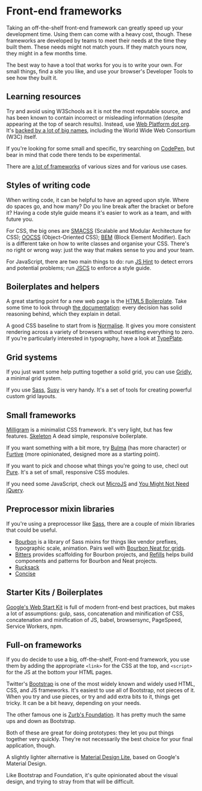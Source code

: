 
# Front-end frameworks

Taking an off-the-shelf front-end framework can greatly speed up your development time. Using them can come with a heavy cost, though. These frameworks are developed by teams to meet their needs at the time they built them. These needs might not match yours. If they match yours now, they might in a few months time.

The best way to have a tool that works for you is to write your own. For small things, find a site you like, and use your browser's Developer Tools to see how they built it.

## Learning resources

Try and avoid using W3Schools as it is not the most reputable source, and has been known to contain incorrect or misleading information (despite appearing at the top of search results). Instead, use [Web Platform dot org](http://www.webplatform.org/). It's [backed by a lot of big names](https://www.webplatform.org/stewards/), including the World Wide Web Consortium (W3C) itself.

If you're looking for some small and specific, try searching on [CodePen](http://codepen.io/), but bear in mind that code there tends to be experimental.

There are [a lot of frameworks](http://usablica.github.io/front-end-frameworks/compare.html) of various sizes and for various use cases.

## Styles of writing code

When writing code, it can be helpful to have an agreed upon style. Where do spaces go, and how many? Do you line break after the bracket or before it? Having a code style guide means it's easier to work as a team, and with future you.

For CSS, the big ones are [SMACSS](https://smacss.com/) (Scalable and Modular Architecture for CSS); [OOCSS](http://oocss.org/) (Object-Oriented CSS); [BEM](https://en.bem.info/) (Block Element Modifier). Each is a different take on how to write classes and organise your CSS. There's no right or wrong way: just the way that makes sense to you and your team.

For JavaScript, there are two main things to do: run [JS Hint](http://jshint.com/) to detect errors and potential problems; run [JSCS](http://jscs.info/) to enforce a style guide.

## Boilerplates and helpers

A great starting point for a new web page is the [HTML5 Boilerplate](https://html5boilerplate.com/). Take some time to look through [the documentation](https://github.com/h5bp/html5-boilerplate/blob/5.3.0/dist/doc/TOC.md): every decision has solid reasoning behind, which they explain in detail.

A good CSS baseline to start from is [Normalise](https://necolas.github.io/normalize.css/). It gives you more consistent rendering across a variety of browsers without resetting everything to zero. If you're particularly interested in typography, have a look at [TypePlate](http://typeplate.com/).

## Grid systems

If you just want some help putting together a solid grid, you can use [Gridly](http://ionicabizau.github.io/gridly/example/), a minimal grid system.

If you use [Sass](http://sass-lang.com/), [Susy](http://susy.oddbird.net/) is very handy. It's a set of tools for creating powerful custom grid layouts.

## Small frameworks

[Milligram](http://milligram.github.io/) is a minimalist CSS framework. It's very light, but has few features. [Skeleton](http://getskeleton.com/) A dead simple, responsive boilerplate.

If you want something with a bit more, try [Bulma](http://bulma.io/) (has more character) or [Furtive](http://furtive.co/) (more opinionated, designed more as a starting point).

If you want to pick and choose what things you're going to use, checl out [Pure](http://purecss.io/). It's a set of small, responsive CSS modules.

If you need some JavaScript, check out [MicroJS](http://microjs.com/) and [You Might Not Need jQuery](http://youmightnotneedjquery.com/).

## Preprocessor mixin libraries

If you're using a preprocessor like [Sass](http://sass-lang.com/), there are a couple of mixin libraries that could be useful.

* [Bourbon](http://bourbon.io/) is a library of Sass mixins for things like vendor prefixes, typographic scale, animation. Pairs well with [Bourbon Neat for grids](http://neat.bourbon.io/).
* [Bitters](http://bitters.bourbon.io/) provides scaffolding for Bourbon projects, and [Refills](http://refills.bourbon.io/) helps build components and patterns for Bourbon and Neat projects.
* [Rucksack](http://simplaio.github.io/rucksack/)
* [Concise](http://concisecss.com/)

## Starter Kits / Boilerplates

[Google's Web Start Kit](https://developers.google.com/web/tools/starter-kit/) is full of modern front-end best practices, but makes a lot of assumptions: gulp, sass, concatenation and minification of CSS, concatenation and minification of JS, babel, browsersync, PageSpeed, Service Workers, npm.

## Full-on frameworks

If you do decide to use a big, off-the-shelf, Front-end framework, you use them by adding the appropriate `<link>` for the CSS at the top, and `<script>` for the JS at the bottom your HTML pages.

Twitter's [Bootstrap](http://getbootstrap.com/) is one of the most widely known and widely used HTML, CSS, and JS frameworks. It's easiest to use all of Bootstrap, not pieces of it. When you try and use pieces, or try and add extra bits to it, things get tricky. It can be a bit heavy, depending on your needs.

The other famous one is [Zurb's Foundation](http://foundation.zurb.com/). It has pretty much the same ups and down as Bootstrap.

Both of these are great for doing prototypes: they let you put things together very quickly. They're not necessarily the best choice for your final application, though.

A slightly lighter alternative is [Material Design Lite](http://www.getmdl.io/), based on Google's Material Design.

Like Bootstrap and Foundation, it's quite opinionated about the visual design, and trying to stray from that will be difficult.
